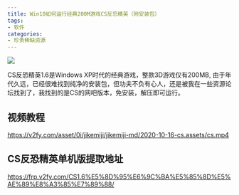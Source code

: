 ```yaml
---
title: Win10如何运行经典200M游戏CS反恐精英（附安装包）
tags:
- 软件
categories:
- 珍贵稀缺资源
---
```




![](https://cdn.fangyuanxiaozhan.com/assets/1694247483393wJChQbTT.png)



CS反恐精英1.6是Windows XP时代的经典游戏，整款3D游戏仅有200MB, 由于年代久远，已经很难找到纯净的安装包，但功夫不负有心人，还是被我在一些资源论坛找到了，我找到的是CS的网吧版本，免安装，解压即可运行。



## 视频教程



https://v2fy.com/asset/0i/jikemiji/jikemiji-md/2020-10-16-cs.assets/cs.mp4


## CS反恐精英单机版提取地址

https://frp.v2fy.com/CS1.6%E5%8D%95%E6%9C%BA%E5%85%8D%E5%AE%89%E8%A3%85%E7%89%88/